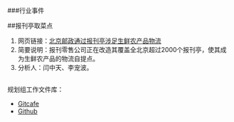 ###行业事件

##报刊亭取菜点
1. 网页链接：[北京邮政通过报刊亭涉足生鲜农产品物流](http://www.chinawuliu.com.cn/zixun/201309/06/253203.shtml "北京邮政通过报刊亭涉足生鲜农产品物流")
2. 简要说明：报刊零售公司正在改造其覆盖全北京超过2000个报刊亭，使其成为生鲜农产品的物流自提点。
3. 分析人：闫中天、李宠波。



##

规划组工作文件库：  

- [Gitcafe](https://gitcafe.com/ITCoops/Food.Doc/tree/master/Layout "Gitcafe")
- [Github](https://github.com/mistyworm/Food.Doc/tree/master/Layout "Github")
